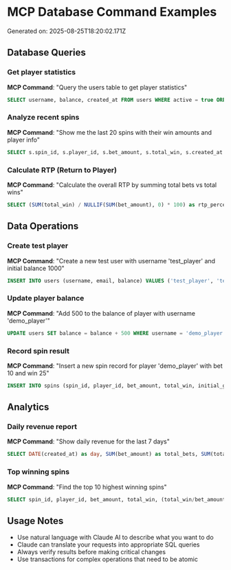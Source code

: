 # MCP Database Command Examples
Generated on: 2025-08-25T18:20:02.171Z

## Database Queries

### Get player statistics
**MCP Command**: "Query the users table to get player statistics"
```sql
SELECT username, balance, created_at FROM users WHERE active = true ORDER BY balance DESC LIMIT 10
```

### Analyze recent spins
**MCP Command**: "Show me the last 20 spins with their win amounts and player info"
```sql
SELECT s.spin_id, s.player_id, s.bet_amount, s.total_win, s.created_at FROM spins s ORDER BY s.created_at DESC LIMIT 20
```

### Calculate RTP (Return to Player)
**MCP Command**: "Calculate the overall RTP by summing total bets vs total wins"
```sql
SELECT (SUM(total_win) / NULLIF(SUM(bet_amount), 0) * 100) as rtp_percentage FROM spins
```


## Data Operations

### Create test player
**MCP Command**: "Create a new test user with username 'test_player' and initial balance 1000"
```sql
INSERT INTO users (username, email, balance) VALUES ('test_player', 'test@example.com', 1000.00)
```

### Update player balance
**MCP Command**: "Add 500 to the balance of player with username 'demo_player'"
```sql
UPDATE users SET balance = balance + 500 WHERE username = 'demo_player'
```

### Record spin result
**MCP Command**: "Insert a new spin record for player 'demo_player' with bet 10 and win 25"
```sql
INSERT INTO spins (spin_id, player_id, bet_amount, total_win, initial_grid, cascades) VALUES (...)
```


## Analytics

### Daily revenue report
**MCP Command**: "Show daily revenue for the last 7 days"
```sql
SELECT DATE(created_at) as day, SUM(bet_amount) as total_bets, SUM(total_win) as total_wins FROM spins WHERE created_at >= NOW() - INTERVAL '7 days' GROUP BY DATE(created_at)
```

### Top winning spins
**MCP Command**: "Find the top 10 highest winning spins"
```sql
SELECT spin_id, player_id, bet_amount, total_win, (total_win/bet_amount) as multiplier FROM spins ORDER BY total_win DESC LIMIT 10
```


## Usage Notes
- Use natural language with Claude AI to describe what you want to do
- Claude can translate your requests into appropriate SQL queries
- Always verify results before making critical changes
- Use transactions for complex operations that need to be atomic
